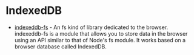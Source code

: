 # IndexedDB

- [indexeddb-fs](https://github.com/playerony/indexeddb-fs) - An fs kind of library dedicated to the browser. indexeddb-fs is a module that allows you to store data in the browser using an API similar to that of Node's fs module. It works based on a browser database called IndexedDB.
